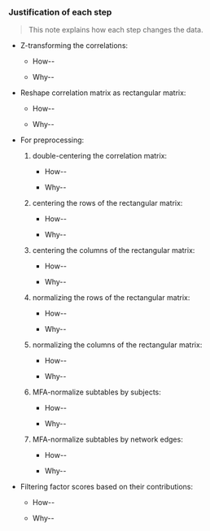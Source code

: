 ### Justification of each step

> This note explains how each step changes the data.

+ Z-transforming the correlations:

	+ How--

	+ Why--

+ Reshape correlation matrix as rectangular matrix:
	
	+ How--

	+ Why--

+ For preprocessing:

	1. double-centering the correlation matrix:

		+ How--

		+ Why--

	2. centering the rows of the rectangular matrix:

		+ How--

		+ Why--

	3. centering the columns of the rectangular matrix:

		+ How--

		+ Why--

	4. normalizing the rows of the rectangular matrix:

		+ How--

		+ Why--

	5. normalizing the columns of the rectangular matrix:

		+ How--

		+ Why--

	6. MFA-normalize subtables by subjects:

		+ How--

		+ Why--

	7. MFA-normalize subtables by network edges:

		+ How--

		+ Why--

+ Filtering factor scores based on their contributions:

	+ How--

	+ Why--
